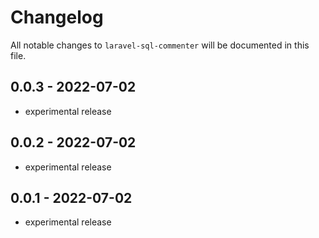 # Changelog

All notable changes to `laravel-sql-commenter` will be documented in this file.

## 0.0.3 - 2022-07-02

- experimental release

## 0.0.2 - 2022-07-02

- experimental release

## 0.0.1 - 2022-07-02

- experimental release
